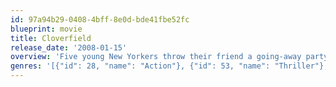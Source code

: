 ```yaml
---
id: 97a94b29-0408-4bff-8e0d-bde41fbe52fc
blueprint: movie
title: Cloverfield
release_date: '2008-01-15'
overview: 'Five young New Yorkers throw their friend a going-away party the night that a monster the size of a skyscraper descends upon the city. Told from the point of view of their video camera, the film is a document of their attempt to survive the most surreal, horrifying event of their lives.'
genres: '[{"id": 28, "name": "Action"}, {"id": 53, "name": "Thriller"}, {"id": 878, "name": "Science Fiction"}]'
---
```

